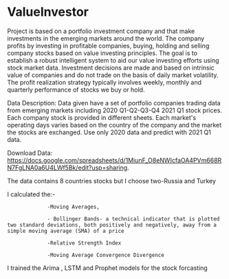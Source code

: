 # ValueInvestor

Project is based on  a portfolio investment company and that make investments in the emerging markets around the world. The company profits by investing in profitable companies, buying, holding and selling company stocks based on value investing principles.
The goal is to establish a robust intelligent system to aid our value investing efforts using stock market data. Investment decisions are made and based on intrinsic value of companies and do not trade on the basis of daily market volatility. The profit realization strategy typically involves weekly, monthly and quarterly performance of stocks we buy or hold.


Data Description:
Data given have a set of portfolio companies trading data from emerging markets including 2020 Q1-Q2-Q3-Q4 2021 Q1 stock prices. Each company stock is provided in different sheets. Each market's operating days varies based on the country of the company and the market the stocks are exchanged. Use only 2020 data and predict with 2021 Q1 data.

Download Data:
https://docs.google.com/spreadsheets/d/1MiunF_O8eNWIcfaOA4PVm668RN7FgLNA0a6U4LWf5Bk/edit?usp=sharing.

The data contains 8 countries stocks but I choose two-Russia and Turkey

I calculated the:-

                 -Moving Averages,

                 - Bollinger Bands- a technical indicator that is plotted two standard deviations, both positively and negatively, away from a simple moving average (SMA) of a price
                 
                 -Relative Strength Index
                 
                 -Moving Average Convergence Divergence

I trained the Arima , LSTM and Prophet models for the stock forcasting




